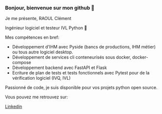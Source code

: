 ### Bonjour, bienvenue sur mon github 👋

Je me présente, RAOUL Clément

Ingénieur logiciel et testeur IVL Python 🐍

Mes compétences en bref:
- Développement d'IHM avec Pyside (bancs de productions, IHM métier) ou tous autre logiciel desktop.
- Développement de services cli conteneurisés sous docker, docker-compose
- Développement backend avec FastAPI et Flask
- Ecriture de plan de tests et tests fonctionnels avec Pytest pour de la vérification logiciel (IVQ, IVL)

Passionné de code, je suis disponible pour vos projets python open source. 

Vous pouvez me retrouvez sur:

[Linkedin](linkedin.com/in/clément-raoul-037b94222)

<!--
**clementraoulastek/clementraoulastek** is a ✨ _special_ ✨ repository because its `README.md` (this file) appears on your GitHub profile.

Here are some ideas to get you started:

- 🔭 I’m currently working on ...
- 🌱 I’m currently learning ...
- 👯 I’m looking to collaborate on ...
- 🤔 I’m looking for help with ...
- 💬 Ask me about ...
- 📫 How to reach me: ...
- 😄 Pronouns: ...
- ⚡ Fun fact: ...
-->
